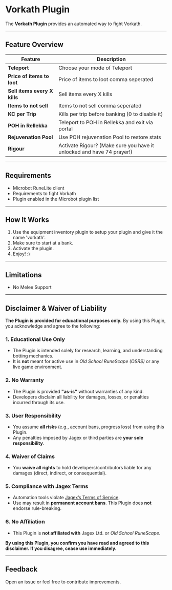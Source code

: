 # Vorkath Plugin

The **Vorkath Plugin** provides an automated way to fight Vorkath.

---

## Feature Overview

| Feature                      | Description                                                           |
|------------------------------|-----------------------------------------------------------------------|
| **Teleport**                 | Choose your mode of Teleport                                          |
| **Price of items to loot**   | Price of items to loot comma seperated                                |
| **Sell items every X kills** | Sell items every X kills                                              |
| **Items to not sell**        | Items to not sell comma seperated                                     |
| **KC per Trip**              | Kills per trip before banking (0 to disable it)                       |
| **POH in Rellekka**          | Teleport to POH in Rellekka and exit via portal                       |
| **Rejuvenation Pool**        | Use POH rejuvenation Pool to restore stats                            |
| **Rigour**                   | Activate Rigour? (Make sure you have it unlocked and have 74 prayer!) |

---

## Requirements
- Microbot RuneLite client
- Requirements to fight Vorkath
- Plugin enabled in the Microbot plugin list

---

## How It Works
1. Use the equipment inventory plugin to setup your plugin and give it the name 'vorkath'.
2. Make sure to start at a bank.
3. Activate the plugin.
4. Enjoy! :)

---

## Limitations
- No Melee Support

---

## Disclaimer & Waiver of Liability

**The Plugin is provided for educational purposes only.** By using this Plugin, you acknowledge and agree to the following:

### 1. Educational Use Only
- The Plugin is intended solely for research, learning, and understanding botting mechanics.
- It is **not** meant for active use in *Old School RuneScape (OSRS)* or any live game environment.

### 2. No Warranty
- The Plugin is provided **"as-is"** without warranties of any kind.
- Developers disclaim all liability for damages, losses, or penalties incurred through its use.

### 3. User Responsibility
- You assume **all risks** (e.g., account bans, progress loss) from using this Plugin.
- Any penalties imposed by Jagex or third parties are **your sole responsibility**.

### 4. Waiver of Claims
- You **waive all rights** to hold developers/contributors liable for any damages (direct, indirect, or consequential).

### 5. Compliance with Jagex Terms
- Automation tools violate [Jagex’s Terms of Service](https://www.jagex.com/en-GB/terms).
- Use may result in **permanent account bans**. This Plugin does **not** endorse rule-breaking.

### 6. No Affiliation
- This Plugin is **not affiliated with** Jagex Ltd. or *Old School RuneScape*.

**By using this Plugin, you confirm you have read and agreed to this disclaimer. If you disagree, cease use immediately.**

---

## Feedback
Open an issue or feel free to contribute improvements.

